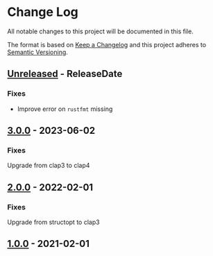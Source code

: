 # Change Log
All notable changes to this project will be documented in this file.

The format is based on [Keep a Changelog](http://keepachangelog.com/)
and this project adheres to [Semantic Versioning](http://semver.org/).

<!-- next-header -->
## [Unreleased] - ReleaseDate

### Fixes

- Improve error on `rustfmt` missing

## [3.0.0] - 2023-06-02

### Fixes

Upgrade from clap3 to clap4

## [2.0.0] - 2022-02-01

### Fixes

Upgrade from structopt to clap3

## [1.0.0] - 2021-02-01


<!-- next-url -->
[Unreleased]: https://github.com/crate-ci/codegenrs/compare/v3.0.0...HEAD
[3.0.0]: https://github.com/crate-ci/codegenrs/compare/v2.0.0...v3.0.0
[2.0.0]: https://github.com/crate-ci/codegenrs/compare/v1.0.0...v2.0.0
[1.0.0]: https://github.com/crate-ci/codegenrs/compare/v0.1.5...v1.0.0
